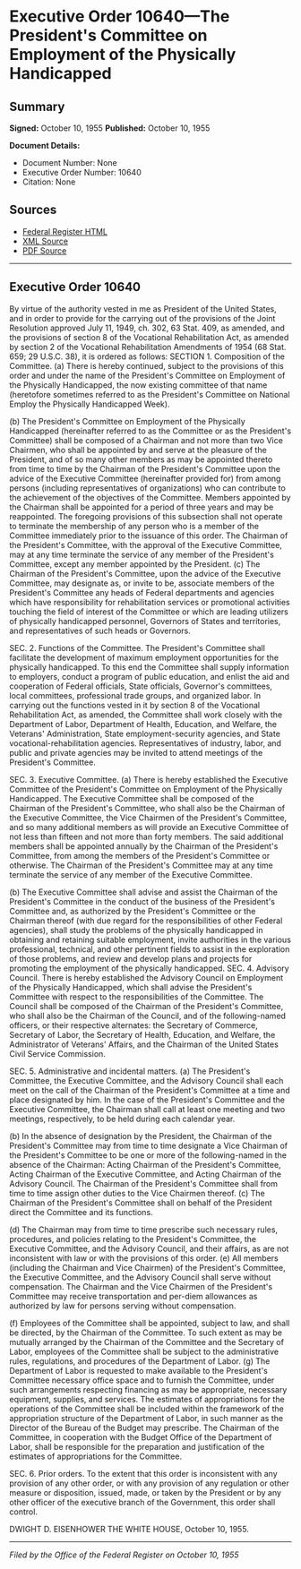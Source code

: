 # Executive Order 10640—The President's Committee on Employment of the Physically Handicapped

## Summary

**Signed:** October 10, 1955
**Published:** October 10, 1955

**Document Details:**
- Document Number: None
- Executive Order Number: 10640
- Citation: None

## Sources
- [Federal Register HTML](https://www.presidency.ucsb.edu/documents/executive-order-10640-the-presidents-committee-employment-the-physically-handicapped)
- [XML Source](None)
- [PDF Source](None)

---

## Executive Order 10640

By virtue of the authority vested in me as President of the United States, and in order to provide for the carrying out of the provisions of the Joint Resolution approved July 11, 1949, ch. 302, 63 Stat. 409, as amended, and the provisions of section 8 of the Vocational Rehabilitation Act, as amended by section 2 of the Vocational Rehabilitation Amendments of 1954 (68 Stat. 659; 29 U.S.C. 38), it is ordered as follows:
SECTION 1. Composition of the Committee. (a) There is hereby continued, subject to the provisions of this order and under the name of the President's Committee on Employment of the Physically Handicapped, the now existing committee of that name (heretofore sometimes referred to as the President's Committee on National Employ the Physically Handicapped Week).

(b) The President's Committee on Employment of the Physically Handicapped (hereinafter referred to as the Committee or as the President's Committee) shall be composed of a Chairman and not more than two Vice Chairmen, who shall be appointed by and serve at the pleasure of the President, and of so many other members as may be appointed thereto from time to time by the Chairman of the President's Committee upon the advice of the Executive Committee (hereinafter provided for) from among persons (including representatives of organizations) who can contribute to the achievement of the objectives of the Committee. Members appointed by the Chairman shall be appointed for a period of three years and may be reappointed. The foregoing provisions of this subsection shall not operate to terminate the membership of any person who is a member of the Committee immediately prior to the issuance of this order. The Chairman of the President's Committee, with the approval of the Executive Committee, may at any time terminate the service of any member of the President's Committee, except any member appointed by the President.
(c) The Chairman of the President's Committee, upon the advice of the Executive Committee, may designate as, or invite to be, associate members of the President's Committee any heads of Federal departments and agencies which have responsibility for rehabilitation services or promotional activities touching the field of interest of the Committee or which are leading utilizers of physically handicapped personnel, Governors of States and territories, and representatives of such heads or Governors.

SEC. 2. Functions of the Committee. The President's Committee shall facilitate the development of maximum employment opportunities for the physically handicapped. To this end the Committee shall supply information to employers, conduct a program of public education, and enlist the aid and cooperation of Federal officials, State officials, Governor's committees, local committees, professional trade groups, and organized labor. In carrying out the functions vested in it by section 8 of the Vocational Rehabilitation Act, as amended, the Committee shall work closely with the Department of Labor, Department of Health, Education, and Welfare, the Veterans' Administration, State employment-security agencies, and State vocational-rehabilitation agencies. Representatives of industry, labor, and public and private agencies may be invited to attend meetings of the President's Committee.

SEC. 3. Executive Committee. (a) There is hereby established the Executive Committee of the President's Committee on Employment of the Physically Handicapped. The Executive Committee shall be composed of the Chairman of the President's Committee, who shall also be the Chairman of the Executive Committee, the Vice Chairmen of the President's Committee, and so many additional members as will provide an Executive Committee of not less than fifteen and not more than forty members. The said additional members shall be appointed annually by the Chairman of the President's Committee, from among the members of the President's Committee or otherwise. The Chairman of the President's Committee may at any time terminate the service of any member of the Executive Committee.

(b) The Executive Committee shall advise and assist the Chairman of the President's Committee in the conduct of the business of the President's Committee and, as authorized by the President's Committee or the Chairman thereof (with due regard for the responsibilities of other Federal agencies), shall study the problems of the physically handicapped in obtaining and retaining suitable employment, invite authorities in the various professional, technical, and other pertinent fields to assist in the exploration of those problems, and review and develop plans and projects for promoting the employment of the physically handicapped.
SEC. 4. Advisory Council. There is hereby established the Advisory Council on Employment of the Physically Handicapped, which shall advise the President's Committee with respect to the responsibilities of the Committee. The Council shall be composed of the Chairman of the President's Committee, who shall also be the Chairman of the Council, and of the following-named officers, or their respective alternates: the Secretary of Commerce, Secretary of Labor, the Secretary of Health, Education, and Welfare, the Administrator of Veterans' Affairs, and the Chairman of the United States Civil Service Commission.

SEC. 5. Administrative and incidental matters. (a) The President's Committee, the Executive Committee, and the Advisory Council shall each meet on the call of the Chairman of the President's Committee at a time and place designated by him. In the case of the President's Committee and the Executive Committee, the Chairman shall call at least one meeting and two meetings, respectively, to be held during each calendar year.

(b) In the absence of designation by the President, the Chairman of the President's Committee may from time to time designate a Vice Chairman of the President's Committee to be one or more of the following-named in the absence of the Chairman: Acting Chairman of the President's Committee, Acting Chairman of the Executive Committee, and Acting Chairman of the Advisory Council. The Chairman of the President's Committee shall from time to time assign other duties to the Vice Chairmen thereof.
(c) The Chairman of the President's Committee shall on behalf of the President direct the Committee and its functions.

(d) The Chairman may from time to time prescribe such necessary rules, procedures, and policies relating to the President's Committee, the Executive Committee, and the Advisory Council, and their affairs, as are not inconsistent with law or with the provisions of this order.
(e) All members (including the Chairman and Vice Chairmen) of the President's Committee, the Executive Committee, and the Advisory Council shall serve without compensation. The Chairman and the Vice Chairmen of the President's Committee may receive transportation and per-diem allowances as authorized by law for persons serving without compensation.

(f) Employees of the Committee shall be appointed, subject to law, and shall be directed, by the Chairman of the Committee. To such extent as may be mutually arranged by the Chairman of the Committee and the Secretary of Labor, employees of the Committee shall be subject to the administrative rules, regulations, and procedures of the Department of Labor.
(g) The Department of Labor is requested to make available to the President's Committee necessary office space and to furnish the Committee, under such arrangements respecting financing as may be appropriate, necessary equipment, supplies, and services. The estimates of appropriations for the operations of the Committee shall be included within the framework of the appropriation structure of the Department of Labor, in such manner as the Director of the Bureau of the Budget may prescribe. The Chairman of the Committee, in cooperation with the Budget Office of the Department of Labor, shall be responsible for the preparation and justification of the estimates of appropriations for the Committee.

SEC. 6. Prior orders. To the extent that this order is inconsistent with any provision of any other order, or with any provision of any regulation or other measure or disposition, issued, made, or taken by the President or by any other officer of the executive branch of the Government, this order shall control.

DWIGHT D. EISENHOWER
THE WHITE HOUSE,
October 10, 1955.

---

*Filed by the Office of the Federal Register on October 10, 1955*
